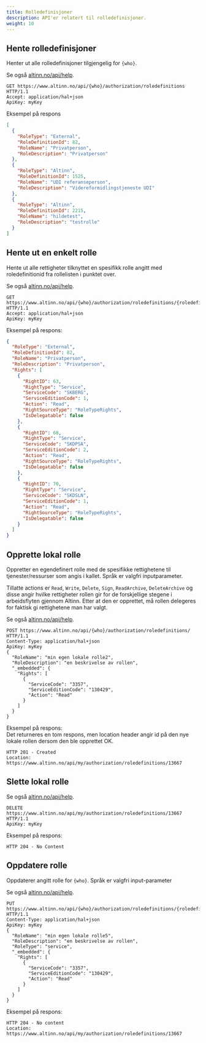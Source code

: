 ```yaml
---
title: Rolle­definisjoner
description: API'er relatert til rolledefinisjoner.
weight: 10
---
```



## Hente rolledefinisjoner
Henter ut alle rolledefinisjoner tilgjengelig for `{who}`.

Se også [altinn.no/api/help](https://www.altinn.no/api/Help/Api/GET-who-authorization-RoleDefinitions_language).

```HTTP
GET https://www.altinn.no/api/{who}/authorization/roledefinitions HTTP/1.1
Accept: application/hal+json
ApiKey: myKey
```

Eksempel på respons
```JSON
[
  {
    "RoleType": "External",
    "RoleDefinitionId": 82,
    "RoleName": "Privatperson",
    "RoleDescription": "Privatperson"
  },
  {
    "RoleType": "Altinn",
    "RoleDefinitionId": 1525,
    "RoleName": "UDI referanseperson",
    "RoleDescription": "Videreformidlingstjeneste UDI"
  },
  {
    "RoleType": "Altinn",
    "RoleDefinitionId": 2215,
    "RoleName": "hildetest",
    "RoleDescription": "testrolle"
  }
]
```


## Hente ut en enkelt rolle 

Hente ut alle rettigheter tilknyttet en spesifikk rolle angitt med roledefinitionid fra rollelisten i punktet over.

Se også [altinn.no/api/help](https://www.altinn.no/api/Help/Api/GET-who-authorization-RoleDefinitions-roleTypeID_language).

```HTTP
GET https://www.altinn.no/api/{who}/authorization/roledefinitions/{roledefinitionid} HTTP/1.1
Accept: application/hal+json
ApiKey: myKey
```

Eksempel på respons:
```JSON
{
  "RoleType": "External",
  "RoleDefinitionId": 82,
  "RoleName": "Privatperson",
  "RoleDescription": "Privatperson",
  "Rights": [
    {
      "RightID": 63,
      "RightType": "Service",
      "ServiceCode": "SKBERG",
      "ServiceEditionCode": 1,
      "Action": "Read",
      "RightSourceType": "RoleTypeRights",
      "IsDelegatable": false
    },
    {
      "RightID": 68,
      "RightType": "Service",
      "ServiceCode": "SKDPSA",
      "ServiceEditionCode": 2,
      "Action": "Read",
      "RightSourceType": "RoleTypeRights",
      "IsDelegatable": false
    },
    {
      "RightID": 70,
      "RightType": "Service",
      "ServiceCode": "SKDSLN",
      "ServiceEditionCode": 1,
      "Action": "Read",
      "RightSourceType": "RoleTypeRights",
      "IsDelegatable": false
    }
  ]
}
```


## Opprette lokal rolle
Oppretter en egendefinert rolle med de spesifikke rettighetene til tjenester/ressurser som angis i kallet. Språk er valgfri inputparameter.

Tillatte actions er `Read`, `Write`, `Delete`, `Sign`, `ReadArchive`, `DeleteArchive` og disse angir hvilke rettigheter rollen gir for de forskjellige
stegene i arbeidsflyten gjennom Altinn. Etter at den er opprettet, må rollen delegeres for faktisk gi rettighetene man har valgt.

Se også [altinn.no/api/help](https://www.altinn.no/api/Help/Api/POST-who-authorization-RoleDefinitions_language).

```HTTP
POST https://www.altinn.no/api/{who}/authorization/roledefinitions/ HTTP/1.1
Content-Type: application/hal+json
ApiKey: myKey
{
  "RoleName": "min egen lokale rolle2",
  "RoleDescription": "en beskrivelse av rollen", 
  "_embedded": {
    "Rights": [
      {
        "ServiceCode": "3357",
        "ServiceEditionCode": "130429",
        "Action": "Read"
      }
    ]
  }
}
```

Eksempel på respons:  
Det returneres en tom respons, men location header angir id på den nye lokale rollen dersom den ble opprettet OK.
```HTTP
HTTP 201 - Created
Location: https://www.altinn.no/api/my/authorization/roledefinitions/13667
```


## Slette lokal rolle
Se også [altinn.no/api/help](https://www.altinn.no/api/Help/Api/DELETE-who-authorization-RoleDefinitions-roleTypeID).

```HTTP
DELETE https://www.altinn.no/api/my/authorization/roledefinitions/13667 HTTP/1.1
ApiKey: myKey
```

Eksempel på respons:
```HTTP
HTTP 204 - No Content
```

## Oppdatere rolle
Oppdaterer angitt rolle for `{who}`. Språk er valgfri input-parameter

Se også [altinn.no/api/help](https://www.altinn.no/api/Help/Api/DELETE-who-authorization-RoleDefinitions-roleTypeID).

```HTTP
PUT https://www.altinn.no/api/{who}/authorization/roledefinitions/{roledefinitionid} HTTP/1.1
Content-Type: application/hal+json
ApiKey: myKey
{
  "RoleName": "min egen lokale rolle5",
  "RoleDescription": "en beskrivelse av rollen",
  "RoleType": "service",
  "_embedded": {
    "Rights": [
      {
        "ServiceCode": "3357",
        "ServiceEditionCode": "130429",
        "Action": "Read"
      }
    ]
  }
}
```

Eksempel på respons:
```HTTP
HTTP 204 - No content
Location: https://www.altinn.no/api/my/authorization/roledefinitions/13667
```
